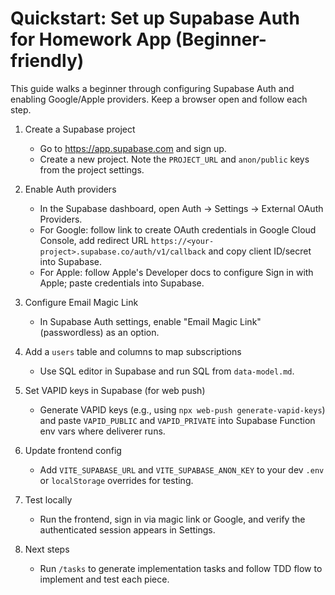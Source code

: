 # Quickstart: Set up Supabase Auth for Homework App (Beginner-friendly)

This guide walks a beginner through configuring Supabase Auth and enabling Google/Apple providers. Keep a browser open and follow each step.

1) Create a Supabase project
   - Go to https://app.supabase.com and sign up.
   - Create a new project. Note the `PROJECT_URL` and `anon/public` keys from the project settings.

2) Enable Auth providers
   - In the Supabase dashboard, open Auth → Settings → External OAuth Providers.
   - For Google: follow link to create OAuth credentials in Google Cloud Console, add redirect URL `https://<your-project>.supabase.co/auth/v1/callback` and copy client ID/secret into Supabase.
   - For Apple: follow Apple's Developer docs to configure Sign in with Apple; paste credentials into Supabase.

3) Configure Email Magic Link
   - In Supabase Auth settings, enable "Email Magic Link" (passwordless) as an option.

4) Add a `users` table and columns to map subscriptions
   - Use SQL editor in Supabase and run SQL from `data-model.md`.

5) Set VAPID keys in Supabase (for web push)
   - Generate VAPID keys (e.g., using `npx web-push generate-vapid-keys`) and paste `VAPID_PUBLIC` and `VAPID_PRIVATE` into Supabase Function env vars where deliverer runs.

6) Update frontend config
   - Add `VITE_SUPABASE_URL` and `VITE_SUPABASE_ANON_KEY` to your dev `.env` or `localStorage` overrides for testing.

7) Test locally
   - Run the frontend, sign in via magic link or Google, and verify the authenticated session appears in Settings.

8) Next steps
   - Run `/tasks` to generate implementation tasks and follow TDD flow to implement and test each piece.
